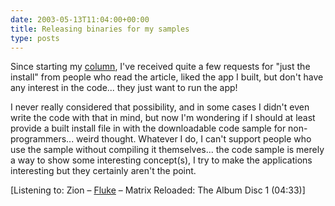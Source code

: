 ```yaml
---
date: 2003-05-13T11:04:00+00:00
title: Releasing binaries for my samples
type: posts
---
```

Since starting my [column](https://msdn.microsoft.com/columns/codefun.asp), I've received quite a few requests for "just the install" from people who read the article, liked the app I built, but don't have any interest in the code... they just want to run the app!

I never really considered that possibility, and in some cases I didn't even write the code with that in mind, but now I'm wondering if I should at least provide a built install file in with the downloadable code sample for non-programmers... weird thought. Whatever I do, I can't support people who use the sample without compiling it themselves... the code sample is merely a way to show some interesting concept(s), I try to make the applications interesting but they certainly aren't the point.


  [Listening to: Zion – [Fluke](https://open.spotify.com/search/Fluke/artists) – Matrix Reloaded: The Album Disc 1 (04:33)]
